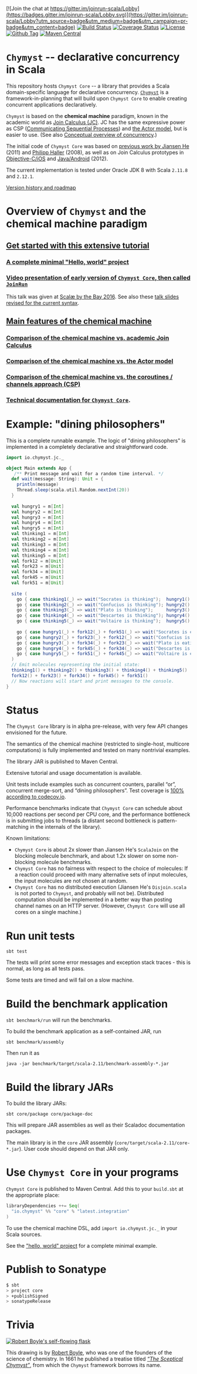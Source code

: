 [![Join the chat at https://gitter.im/joinrun-scala/Lobby](https://badges.gitter.im/joinrun-scala/Lobby.svg)](https://gitter.im/joinrun-scala/Lobby?utm_source=badge&utm_medium=badge&utm_campaign=pr-badge&utm_content=badge)
[![Build Status](https://travis-ci.org/Chymyst/joinrun-scala.svg?branch=master)](https://travis-ci.org/Chymyst/joinrun-scala)
[![Coverage Status](https://codecov.io/gh/Chymyst/joinrun-scala/coverage.svg?branch=master)](https://codecov.io/gh/Chymyst/joinrun-scala?branch=master)
[![License](https://img.shields.io/badge/License-Apache%202.0-blue.svg)](https://opensource.org/licenses/Apache-2.0)
[![Github Tag](https://img.shields.io/github/tag/Chymyst/joinrun-scala.svg?label=release&colorB=blue)](https://github.com/Chymyst/joinrun-scala/tags)
[![Maven Central](https://img.shields.io/maven-central/v/io.chymyst/core_2.11.svg)](http://search.maven.org/#search%7Cga%7C1%7Cio.chymyst)

# `Chymyst` -- declarative concurrency in Scala

This repository hosts `Chymyst Core` -- a library that provides a Scala domain-specific language for declarative concurrency.
[`Chymyst`](https://github.com/Chymyst/Chymyst) is a framework-in-planning that will build upon `Chymyst Core` to enable creating concurrent applications declaratively.

`Chymyst` is based on the **chemical machine** paradigm, known in the academic world as [Join Calculus (JC)](https://en.wikipedia.org/wiki/Join-calculus).
JC has the same expressive power as CSP ([Communicating Sequential Processes](https://en.wikipedia.org/wiki/Communicating_sequential_processes)) and [the Actor model](https://en.wikipedia.org/wiki/Actor_model), but is easier to use.
(See also [Conceptual overview of concurrency](https://chymyst.github.io/joinrun-scala/concurrency.html).)

The initial code of `Chymyst Core` was based on [previous work by Jiansen He](https://github.com/Jiansen/ScalaJoin) (2011) and [Philipp Haller](http://lampwww.epfl.ch/~phaller/joins/index.html) (2008), as well as on Join Calculus prototypes in [Objective-C/iOS](https://github.com/winitzki/CocoaJoin) and [Java/Android](https://github.com/winitzki/AndroJoin) (2012).

The current implementation is tested under Oracle JDK 8 with Scala `2.11.8` and `2.12.1`.

[Version history and roadmap](https://chymyst.github.io/joinrun-scala/roadmap.html)

# Overview of `Chymyst` and the chemical machine paradigm

## [Get started with this extensive tutorial](https://chymyst.github.io/joinrun-scala/chymyst00.html)

### [A complete minimal "Hello, world" project](https://github.com/Chymyst/helloworld)

### [Video presentation of early version of `Chymyst Core`, then called `JoinRun`](https://www.youtube.com/watch?v=jawyHGjUfBU)

This talk was given at [Scalæ by the Bay 2016](https://scalaebythebay2016.sched.org/event/7iU2/concurrent-join-calculus-in-scala).
See also these [talk slides revised for the current syntax](https://github.com/winitzki/talks/raw/master/join_calculus/join_calculus_2016_revised.pdf).

## [Main features of the chemical machine](docs/chymyst_features.md)

### [Comparison of the chemical machine vs. academic Join Calculus](docs/chymyst_vs_jc.md#comparison-chemical-machine-vs-academic-join-calculus)

### [Comparison of the chemical machine vs. the Actor model](docs/chymyst_vs_jc.md#comparison-chemical-machine-vs-actor-model)

### [Comparison of the chemical machine vs. the coroutines / channels approach (CSP)](docs/chymyst_vs_jc.md#comparison-chemical-machine-vs-csp)

### [Technical documentation for `Chymyst Core`](docs/chymyst-core.md).

# Example: "dining philosophers"

This is a complete runnable example.
The logic of "dining philosophers" is implemented in a completely declarative and straightforward code.

```scala
import io.chymyst.jc._

object Main extends App {
   /** Print message and wait for a random time interval. */
  def wait(message: String): Unit = {
    println(message)
    Thread.sleep(scala.util.Random.nextInt(20))
  }
  
  val hungry1 = m[Int]
  val hungry2 = m[Int]
  val hungry3 = m[Int]
  val hungry4 = m[Int]
  val hungry5 = m[Int]
  val thinking1 = m[Int]
  val thinking2 = m[Int]
  val thinking3 = m[Int]
  val thinking4 = m[Int]
  val thinking5 = m[Int]
  val fork12 = m[Unit]
  val fork23 = m[Unit]
  val fork34 = m[Unit]
  val fork45 = m[Unit]
  val fork51 = m[Unit]
  
  site (
    go { case thinking1(_) => wait("Socrates is thinking");  hungry1() },
    go { case thinking2(_) => wait("Confucius is thinking"); hungry2() },
    go { case thinking3(_) => wait("Plato is thinking");     hungry3() },
    go { case thinking4(_) => wait("Descartes is thinking"); hungry4() },
    go { case thinking5(_) => wait("Voltaire is thinking");  hungry5() },
  
    go { case hungry1(_) + fork12(_) + fork51(_) => wait("Socrates is eating");  thinking1() + fork12() + fork51() },
    go { case hungry2(_) + fork23(_) + fork12(_) => wait("Confucius is eating"); thinking2() + fork23() + fork12() },
    go { case hungry3(_) + fork34(_) + fork23(_) => wait("Plato is eating");     thinking3() + fork34() + fork23() },
    go { case hungry4(_) + fork45(_) + fork34(_) => wait("Descartes is eating"); thinking4() + fork45() + fork34() },
    go { case hungry5(_) + fork51(_) + fork45(_) => wait("Voltaire is eating");  thinking5() + fork51() + fork45() }
  )
  // Emit molecules representing the initial state:
  thinking1() + thinking2() + thinking3() + thinking4() + thinking5()
  fork12() + fork23() + fork34() + fork45() + fork51()
  // Now reactions will start and print messages to the console.
}

```

# Status

The `Chymyst Core` library is in alpha pre-release, with very few API changes envisioned for the future.

The semantics of the chemical machine (restricted to single-host, multicore computations) is fully implemented and tested on many nontrivial examples.

The library JAR is published to Maven Central.

Extensive tutorial and usage documentation is available.

Unit tests include examples such as concurrent counters, parallel “or”, concurrent merge-sort, and “dining philosophers”.
Test coverage is [100% according to codecov.io](https://codecov.io/gh/Chymyst/joinrun-scala?branch=master).

Performance benchmarks indicate that `Chymyst Core` can schedule about 10,000 reactions per second per CPU core, and the performance bottleneck is in submitting jobs to threads (a distant second bottleneck is pattern-matching in the internals of the library).


Known limitations:

- `Chymyst Core` is about 2x slower than Jiansen He's `ScalaJoin` on the blocking molecule benchmark, and about 1.2x slower on some non-blocking molecule benchmarks.
- `Chymyst Core` has no fairness with respect to the choice of molecules: If a reaction could proceed with many alternative sets of input molecules, the input molecules are not chosen at random.
- `Chymyst Core` has no distributed execution (Jiansen He's `Disjoin.scala` is not ported to `Chymyst`, and probably will not be).
Distributed computation should be implemented in a better way than posting channel names on an HTTP server.
(However, `Chymyst Core` will use all cores on a single machine.)

# Run unit tests

`sbt test`

The tests will print some error messages and exception stack traces - this is normal, as long as all tests pass.

Some tests are timed and will fail on a slow machine.

# Build the benchmark application

`sbt benchmark/run` will run the benchmarks.

To build the benchmark application as a self-contained JAR, run

`sbt benchmark/assembly`

Then run it as

`java -jar benchmark/target/scala-2.11/benchmark-assembly-*.jar`

# Build the library JARs

To build the library JARs:

`sbt core/package core/package-doc`

This will prepare JAR assemblies as well as their Scaladoc documentation packages.

The main library is in the `core` JAR assembly (`core/target/scala-2.11/core-*.jar`).
User code should depend on that JAR only.

# Use `Chymyst Core` in your programs

`Chymyst Core` is published to Maven Central.
Add this to your `build.sbt` at the appropriate place:

```scala
libraryDependencies ++= Seq(
  "io.chymyst" %% "core" % "latest.integration"
)

```

To use the chemical machine DSL, add `import io.chymyst.jc._` in your Scala sources.

See the ["hello, world" project](https://github.com/Chymyst/helloworld) for a complete minimal example.

# Publish to Sonatype

```bash
$ sbt
> project core
> +publishSigned
> sonatypeRelease

```

# Trivia

[![Robert Boyle's self-flowing flask](docs/Boyle_Self-Flowing_Flask.png)](https://en.wikipedia.org/wiki/Robert_Boyle#/media/File:Boyle%27sSelfFlowingFlask.png)

This drawing is by [Robert Boyle](https://en.wikipedia.org/wiki/Robert_Boyle), who was one of the founders of the science of chemistry.
In 1661 he published a treatise titled [_“The Sceptical Chymyst”_](https://upload.wikimedia.org/wikipedia/commons/thumb/d/db/Sceptical_chymist_1661_Boyle_Title_page_AQ18_%283%29.jpg/220px-Sceptical_chymist_1661_Boyle_Title_page_AQ18_%283%29.jpg), from which the `Chymyst` framework borrows its name.
